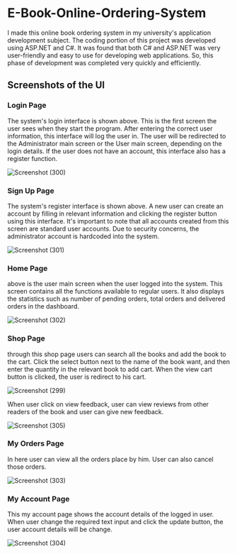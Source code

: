 # E-Book-Online-Ordering-System

I made this online book ordering system in my university's application development subject. The coding portion of this project was developed using ASP.NET and C#. It was found that both C# and ASP.NET was very user-friendly and easy to use for developing web applications. So, this phase of development was completed very quickly and efficiently.

## Screenshots of the UI
### Login Page


The system's login interface is shown above. This is the first screen the user sees when they start the program. After entering the correct user information, this interface will log the user in. The user will be redirected to the Administrator main screen or the User main screen, depending on the login details. If the user does not have an account, this interface also has a register function.


![Screenshot (300)](https://user-images.githubusercontent.com/65155421/189592797-56a18c4a-1496-4323-b33a-9f5a71221043.png)    




### Sign Up Page


The system's register interface is shown above. A new user can create an account by filling in relevant information and clicking the register button using this interface. It's important to note that all accounts created from this screen are standard user accounts. Due to security concerns, the administrator account is hardcoded into the system. 

![Screenshot (301)](https://user-images.githubusercontent.com/65155421/189592958-85724229-358b-40af-807b-bde75994f779.png)




### Home Page

above is the user main screen when the user logged into the system. This screen contains all the functions available to regular users. It also displays the statistics such as number of pending orders, total orders and delivered orders in the dashboard.



![Screenshot (302)](https://user-images.githubusercontent.com/65155421/189593689-871211a7-e8f0-44be-bd30-171830d7c354.png)




### Shop Page

through this shop page users can search all the books and add the book to the cart.
Click the select button next to the name of the book want, and then enter the quantity in the relevant book to add cart. When the view cart button is clicked, the user is redirect to his cart.



![Screenshot (299)](https://user-images.githubusercontent.com/65155421/189594412-dbcb49a3-c1c7-4303-ba36-d284096bff7e.png)



When user click on view feedback, user can view reviews from other readers of the book and user can give new feedback.



![Screenshot (305)](https://user-images.githubusercontent.com/65155421/189594605-8548d5a6-440c-49ef-9a35-16591606dc40.png)




### My Orders Page

In here user can view all the orders place by him. User can also cancel those orders. 


![Screenshot (303)](https://user-images.githubusercontent.com/65155421/189594889-a4b457a1-029b-47cc-9184-2a24b082710a.png)



### My Account Page


This my account page shows the account details of the logged in user. When user change the required text input and click the update button, the user account details will be change. 



![Screenshot (304)](https://user-images.githubusercontent.com/65155421/189595093-94dc6f97-bbc2-49d4-846b-eaa37989bd7a.png)









